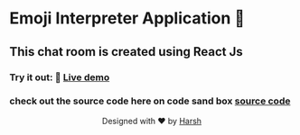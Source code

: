  # Emoji Interpreter Application 🚀
 
 ## This chat room is created using React Js
 
 ### Try it out: 🌟   [Live demo](https://i0kkw.csb.app/)
 
### check out the source code here on code sand box [source code](https://codesandbox.io/s/github/haarsh24/emojiInterpreter)
 
 
<p align="center">
Designed with ❤️ by <a href="https://kumarharsh.netlify.app">Harsh</a>
</p>
